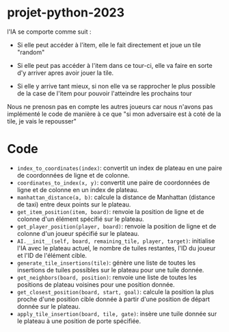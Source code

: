 # projet-python-2023
l'IA se comporte comme suit :
- Si elle peut accéder à l'item, elle le fait directement et joue un tile "random"

- Si elle peut pas accéder à l'item dans ce tour-ci, elle va faire en sorte d'y arriver apres avoir jouer la tile. 
- Si elle y arrive tant mieux, si non elle va se rapprocher le plus possible de la case de l'item pour pouvoir l'atteindre les prochains tour

Nous ne prenosn pas en compte les autres joueurs car nous n'avons pas implémenté le code de manière à ce que "si mon adversaire est à coté de la tile, je vais le repousser"

# Code

- `index_to_coordinates(index)`: convertit un index de plateau en une paire de coordonnées de ligne et de colonne.
- `coordinates_to_index(x, y)`: convertit une paire de coordonnées de ligne et de colonne en un index de plateau.
- `manhattan_distance(a, b)`: calcule la distance de Manhattan (distance de taxi) entre deux points sur le plateau.
- `get_item_position(item, board)`: renvoie la position de ligne et de colonne d'un élément spécifié sur le plateau.
- `get_player_position(player, board)`: renvoie la position de ligne et de colonne d'un joueur spécifié sur le plateau.
- `AI.__init__(self, board, remaining_tile, player, target)`: initialise l'IA avec le plateau actuel, le nombre de tuiles restantes, l'ID du joueur et l'ID de l'élément cible.
- `generate_tile_insertions(tile)`: génère une liste de toutes les insertions de tuiles possibles sur le plateau pour une tuile donnée.
- `get_neighbors(board, position)`: renvoie une liste de toutes les positions de plateau voisines pour une position donnée.
- `get_closest_position(board, start, goal)`: calcule la position la plus proche d'une position cible donnée à partir d'une position de départ donnée sur le plateau.
- `apply_tile_insertion(board, tile, gate)`: insère une tuile donnée sur le plateau à une position de porte spécifiée.
